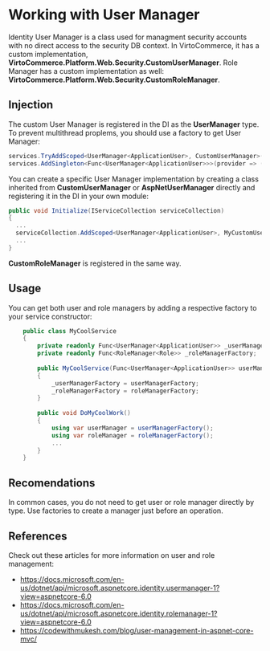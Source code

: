 # Working with User Manager

Identity User Manager is a class used for managment security accounts with no direct access to the security DB context. In VirtoCommerce, it has a custom implementation, **VirtoCommerce.Platform.Web.Security.CustomUserManager**. Role Manager has a custom implementation as well: **VirtoCommerce.Platform.Web.Security.CustomRoleManager**.

## Injection
The custom User Manager is registered in the DI as the **UserManager<ApplicationUser>** type. To prevent multithread proplems, you should use a factory to get User Manager:

```csharp
services.TryAddScoped<UserManager<ApplicationUser>, CustomUserManager>();
services.AddSingleton<Func<UserManager<ApplicationUser>>>(provider => () => provider.CreateScope().ServiceProvider.GetService<UserManager<ApplicationUser>>());
```

You can create a specific User Manager implementation by creating a class inherited from **CustomUserManager** or **AspNetUserManager<ApplicationUser>** directly and registering it in the DI in your own module:

```csharp
public void Initialize(IServiceCollection serviceCollection) 
{
  ...
  serviceCollection.AddScoped<UserManager<ApplicationUser>, MyCustomUserManager>();
  ...
}
```

**CustomRoleManager** is registered in the same way.

## Usage
You can get both user and role managers by adding a respective factory to your service constructor:

```csharp
    public class MyCoolService 
    {
        private readonly Func<UserManager<ApplicationUser>> _userManagerFactory;
        private readonly Func<RoleManager<Role>> _roleManagerFactory;
    
        public MyCoolService(Func<UserManager<ApplicationUser>> userManagerFactory, Func<RoleManager<Role>> roleManagerFactory)
        {
            _userManagerFactory = userManagerFactory;
            _roleManagerFactory = roleManagerFactory;
        }
        
        public void DoMyCoolWork()
        {
            using var userManager = userManagerFactory();
            using var roleManager = roleManagerFactory();
            ...
        }
    }
```

## Recomendations

In common cases, you do not need to get user or role manager directly by type. Use factories to create a manager just before an operation.

## References

Check out these articles for more information on user and role management:

+ https://docs.microsoft.com/en-us/dotnet/api/microsoft.aspnetcore.identity.usermanager-1?view=aspnetcore-6.0
+ https://docs.microsoft.com/en-us/dotnet/api/microsoft.aspnetcore.identity.rolemanager-1?view=aspnetcore-6.0
+ https://codewithmukesh.com/blog/user-management-in-aspnet-core-mvc/
